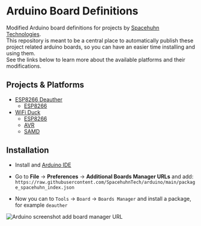 # Arduino Board Definitions

Modified Arduino board definitions for projects by [Spacehuhn Technologies](https://github.com/spacehuhntech/).  
This repository is meant to be a central place to automatically publish these project related arduino boards, so you can have an easier time installing and using them.  
See the links below to learn more about the available platforms and their modifications.  

## Projects & Platforms

* [ESP8266 Deauther](https://github.com/spacehuhntech/esp8266_deauther)
  * [ESP8266](https://github.com/spacehuhntech/arduino-esp8266/tree/deauther)
* [WiFi Duck](https://github.com/spacehuhntech/wifiduck)
  * [ESP8266](https://github.com/spacehuhntech/arduino-esp8266/tree/wifiduck)
  * [AVR](https://github.com/spacehuhntech/arduino-avr/tree/wifiduck)
  * [SAMD](https://github.com/spacehuhntech/arduino-samd/tree/wifiduck)

## Installation

* Install and [Arduino IDE](https://www.arduino.cc/en/Main/Software)  

* Go to **File** -> **Preferences** -> **Additional Boards Manager URLs** and add:  
   `https://raw.githubusercontent.com/SpacehuhnTech/arduino/main/package_spacehuhn_index.json`  
   
* Now you can to `Tools` -> `Board` -> `Boards Manager` and install a package, for example `deauther`

![Arduino screenshot add board manager URL](img/addurl.png)
